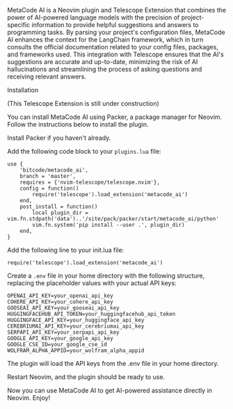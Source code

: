 MetaCode AI is a Neovim plugin and Telescope Extension that combines the power of AI-powered language models with the precision of project-specific information to provide helpful suggestions and answers to programming tasks. By parsing your project's configuration files, MetaCode AI enhances the context for the LangChain framework, which in turn consults the official documentation related to your config files, packages, and frameworks used. This integration with Telescope ensures that the AI's suggestions are accurate and up-to-date, minimizing the risk of AI hallucinations and streamlining the process of asking questions and receiving relevant answers.

Installation

(This Telescope Extension is still under construction)

You can install MetaCode AI using Packer, a package manager for Neovim. Follow the instructions below to install the plugin.

Install Packer if you haven't already.

Add the following code block to your `plugins.lua` file:

```
use {
    'bitcode/metacode_ai',
    branch = 'master',
    requires = {'nvim-telescope/telescope.nvim'},
    config = function()
        require('telescope').load_extension('metacode_ai')
    end,
    post_install = function()
        local plugin_dir = vim.fn.stdpath('data')..'/site/pack/packer/start/metacode_ai/python'
        vim.fn.system('pip install --user .', plugin_dir)
    end,
}
```

Add the following line to your init.lua file:


`require('telescope').load_extension('metacode_ai')`

Create a `.env` file in your home directory with the following structure, replacing the placeholder values with your actual API keys:

```
OPENAI_API_KEY=your_openai_api_key
COHERE_API_KEY=your_cohere_api_key
GOOSEAI_API_KEY=your_gooseai_api_key
HUGGINGFACEHUB_API_TOKEN=your_huggingfacehub_api_token
HUGGINGFACE_API_KEY=your_huggingface_api_key
CEREBRIUMAI_API_KEY=your_cerebriumai_api_key
SERPAPI_API_KEY=your_serpapi_api_key
GOOGLE_API_KEY=your_google_api_key
GOOGLE_CSE_ID=your_google_cse_id
WOLFRAM_ALPHA_APPID=your_wolfram_alpha_appid
```

The plugin will load the API keys from the .env file in your home directory.

Restart Neovim, and the plugin should be ready to use.

Now you can use MetaCode AI to get AI-powered assistance directly in Neovim. Enjoy!
